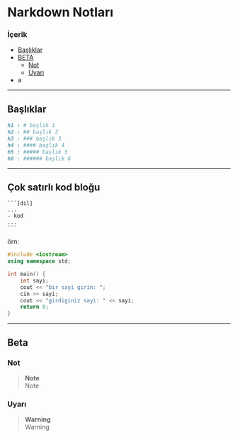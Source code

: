 # Narkdown Notları

### İçerik
- [Başlıklar](#başlıklar)
- [BETA](#beta)
	- [Not](#not)
	- [Uyarı](#uyarı)
- a

---

## Başlıklar
```md
h1 : # başlık 1
h2 : ## başlık 2
h3 : ### başlık 3
h4 : #### başlık 4
h5 : ##### başlık 5
h6 : ###### başlık 6
```

---

## Çok satırlı kod bloğu
```
```[dil]
...
- kod
...
```‏‏‏‏‏‏‏‏   
```
örn:
```cpp
#include <iostream>
using namespace std;

int main() {
	int sayi;
	cout << "bir sayi girin: ";
	cin >> sayi;
	cout << "girdiginiz sayi: " << sayi;
	return 0;
}
```

---

## Beta
### Not
> **Note** <br>
> Note

### Uyarı
> **Warning** <br>
> Warning
